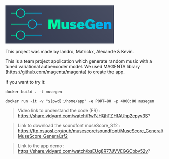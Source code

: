 <img src='musegen.png'>

This project was made by Iandro, Matrickx, Alexande & Kevin.

This is a team project application which generate random music with a tuned variational autoencoder model.
We used MAGENTA library (https://github.com/magenta/magenta) to create the app.

If you want to try it:

```shell
docker build . -t musegen
```

```shell
docker run -it -v "$(pwd):/home/app" -e PORT=80 -p 4000:80 musegen
```

> Video link to understand the code (FR) : https://share.vidyard.com/watch/RwPJHQhTZHfAUhp2epyv3S?

> Link to download the soundfont museScore_Sf2 :  https://ftp.osuosl.org/pub/musescore/soundfont/MuseScore_General/MuseScore_General.sf2

> Link to the app demo : https://share.vidyard.com/watch/bsEUg8R77JVVEGGCbbv52v?
